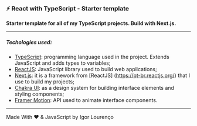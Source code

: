 ### ⚡ React with TypeScript - Starter template 

**Starter template for all of my TypeScript projects. Build with Next.js.**

---

##### Techologies used:

* [TypeScript](https://www.typescriptlang.org/): programming language used in the project. Extends JavaScript and adds types to variables;
* [ReactJS](https://pt-br.reactjs.org/): JavaScript library used to build web applications;
* [Next.js](http://nextjs.org/): it is a framework from [ReactJS] (https://pt-br.reactjs.org/) that I use to build my projects;
* [Chakra UI](https://chakra-ui.com/): as a design system for building interface elements and styling components;
* [Framer Motion](https://www.framer.com/motion/): API used to animate interface components.

---

Made With ❤️ & JavaScript by Igor Lourenço
